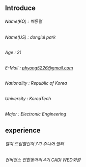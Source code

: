 ## Introduce
###### Name(KO) : 박동렬
###### Name(US) : donglul park
###### Age : 21
###### E-Mail : phyong5226@gmail.com
###### Nationality : Republic of Korea
###### University : KoreaTech
###### Major : Electronic Engineering

## experience
###### 엘지 드림첼린져 7기 주니어 멘티
###### 컨버젼스 연합동아리 4기 CADI WED회원
